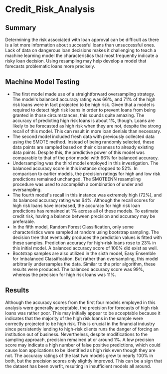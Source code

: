# Credit_Risk_Analysis

## Summary
Determining the risk associated with loan approval can be difficult as there is a lot more information about successful loans than unsuccessful ones. Lack of data on dangerous loan decisions makes it challenging to teach a machine learning model the characteristics that most frequently indicate a risky loan decision. Using resampling may help develop a model that forecasts problematic loans more precisely. 

## Machine Model Testing
* The first model made use of a straightforward oversampling strategy. The model's balanced accuracy rating was 66%, and 71% of the high risk loans were in fact projected to be high risk. Given that a model is required to detect high risk loans in order to prevent loans from being granted in those circumstances, this sounds quite amazing. The accuracy of predicting high risk loans is about 1%, though. Loans are likely to be forecasted as high risk when they are not, despite the strong recall of this model. This can result in more loan denials than necessary.
* The second model included fresh data with previously collected data using the SMOTE method. Instead of being randomly selected, these data points are sampled based on their closeness to already existing data points. Despite this, the predictive power of this model was comparable to that of the prior model with 66% for balanced accuracy.
* Undersampling was the third model employed in this investigation. The balanced accuracy score in this instance dropped to 52%. In comparison to earlier models, the precision ratings for high and low risk predictions remained unchanged. The SMOTEENN resampling procedure was used to accomplish a combination of under and oversampling.
* The fourth model's recall in this instance was extremely high (72%), and its balanced accuracy rating was 64%. Although the recall scores for high risk loans have increased, the accuracy for high risk loan predictions has remained at 1% across all of these models. To estimate credit risk, having a balance between precision and accuracy may be preferable.
* In the fifth model, Random Forest Classification, only some characteristics were sampled at random using bootstrap sampling. The decision tree that eventually produces the prediction values is fitted with these samples. Prediction accuracy for high-risk loans rose to 23% in this initial model. A balanced accuracy score of 100% did exist as well.
* Bootstrap samples are also utilized in the sixth model, Easy Ensemble for Imbalanced Classification. But rather than oversampling, this model arbitrarily undersamples the data. Similar to the prior algorithm, these results were produced. The balanced accuracy score was 99%, whereas the precision for high risk loans was 11%.  

## Results
Although the accuracy scores from the first four models employed in this analysis were generally acceptable, the precision for forecasts of high risk loans was rather poor. This may initially appear to be acceptable because it indicates that the majority of the high risk loans in the sample were correctly projected to be high risk. This is crucial in the financial industry since persistently lending to high-risk clients runs the danger of forcing an institution out of business. Nevertheless, despite modifications to the sampling approach, precision remained at or around 1%. A low precision score may indicate a high number of false positive predictions, which could cause loan applications to be identified as high risk even though they are not. The accuracy ratings of the last two models grew to nearly 100% in both, but the precision scores only slightly improved. This can be a sign that the dataset has been overfit, resulting in insufficient models all around. 
